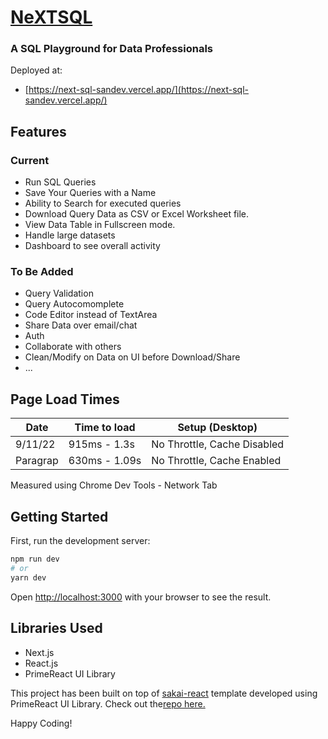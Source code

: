 # [NeXTSQL](https://next-sql-sandev.vercel.app/)

### A SQL Playground for Data Professionals

Deployed at:

-   [https://next-sql-sandev.vercel.app/](https://next-sql-sandev.vercel.app/)

## Features

### Current

-   Run SQL Queries
-   Save Your Queries with a Name
-   Ability to Search for executed queries
-   Download Query Data as CSV or Excel Worksheet file.
-   View Data Table in Fullscreen mode.
-   Handle large datasets
-   Dashboard to see overall activity

### To Be Added

-   Query Validation
-   Query Autocomomplete
-   Code Editor instead of TextArea
-   Share Data over email/chat
-   Auth
-   Collaborate with others
-   Clean/Modify on Data on UI before Download/Share
-   ...

## Page Load Times

| Date     | Time to load  | Setup (Desktop)             |
| -------- | ------------- | --------------------------- |
| 9/11/22  | 915ms - 1.3s  | No Throttle, Cache Disabled |
| Paragrap | 630ms - 1.09s | No Throttle, Cache Enabled  |

Measured using Chrome Dev Tools - Network Tab

## Getting Started

First, run the development server:

```bash
npm run dev
# or
yarn dev
```

Open [http://localhost:3000](http://localhost:3000) with your browser to see the result.

## Libraries Used

-   Next.js
-   React.js
-   PrimeReact UI Library

This project has been built on top of [sakai-react](https://www.primefaces.org/sakai-react/) template developed using PrimeReact UI Library. Check out the[repo here.](https://github.com/primefaces/sakai-react)

Happy Coding!
